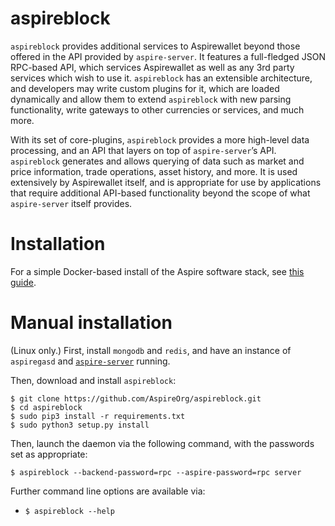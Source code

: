 aspireblock
==============

`aspireblock` provides additional services to Aspirewallet beyond those offered in the API provided by `aspire-server`. It features a full-fledged JSON RPC-based API, which services Aspirewallet as well as any 3rd party services which wish to use it. `aspireblock` has an extensible architecture, and developers may write custom plugins for it, which are loaded dynamically and allow them to extend `aspireblock` with new parsing functionality, write gateways to other currencies or services, and much more.

With its set of core-plugins, `aspireblock` provides a more high-level data processing, and an API that layers on top of `aspire-server`’s API. `aspireblock` generates and allows querying of data such as market and price information, trade operations, asset history, and more. It is used extensively by Aspirewallet itself, and is appropriate for use by applications that require additional API-based functionality beyond the scope of what `aspire-server` itself provides.

# Installation

For a simple Docker-based install of the Aspire software stack, see [this guide](http://counterparty.io/docs/federated_node/).

# Manual installation

(Linux only.) First, install `mongodb` and `redis`, and have an instance of `aspiregasd` and [`aspire-server`](https://github.com/AspireOrg/aspire-lib) running.

Then, download and install `aspireblock`:

```
$ git clone https://github.com/AspireOrg/aspireblock.git
$ cd aspireblock
$ sudo pip3 install -r requirements.txt
$ sudo python3 setup.py install
```

Then, launch the daemon via the following command, with the passwords set as appropriate:

```
$ aspireblock --backend-password=rpc --aspire-password=rpc server
```

Further command line options are available via:

* `$ aspireblock --help`
